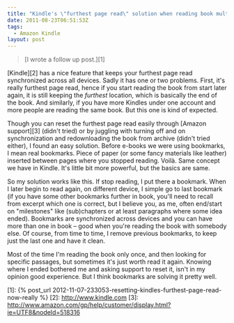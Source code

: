 ```yaml
---
title: "Kindle's \"furthest page read\" solution when reading book multiple times (or by more people)"
date: 2011-08-23T06:51:53Z
tags:
  - Amazon Kindle
layout: post
---
```

> [I wrote a follow up post.][1]

[Kindle][2] has a nice feature that keeps your furthest page read synchronized across all devices. Sadly it has one or two problems. First, it's really furthest page read, hence if you start reading the book from start later again, it is still keeping the _furthest_ location, which is basically the end of the book. And similarly, if you have more Kindles under one account and more people are reading the same book. But this one is kind of expected.

Though you can reset the furthest page read easily through [Amazon support][3] (didn't tried) or by juggling with turning off and on synchronization and redownloading the book from archive (didn't tried either), I found an easy solution. Before e-books we were using bookmarks, I mean real bookmarks. Piece of paper (or some fancy materials like leather) inserted between pages where you stopped reading. Voilà. Same concept we have in Kindle. It's little bit more powerful, but the basics are same.

So my solution works like this. If stop reading, I put there a bookmark. When I later begin to read again, on different device, I simple go to last bookmark (if you have some other bookmarks further in book, you'll need to recall from excerpt which one is correct, but I believe you, as me, often end/start on "milestones" like (sub)chapters or at least paragraphs where some idea ended). Bookmarks are synchronized across devices and you can have more than one in book – good when you're reading the book with somebody else. Of course, from time to time, I remove previous bookmarks, to keep just the last one and have it clean.

Most of the time I'm reading the book only once, and then looking for specific passages, but sometimes it's just worth read it again. Knowing where I ended bothered me and asking support to reset it, isn't in my opinion good experience. But I think bookmarks are solving it pretty well.

[1]: {% post_url 2012-11-07-233053-resetting-kindles-furthest-page-read-now-really %}
[2]: http://www.kindle.com
[3]: http://www.amazon.com/gp/help/customer/display.html?ie=UTF8&nodeId=518316